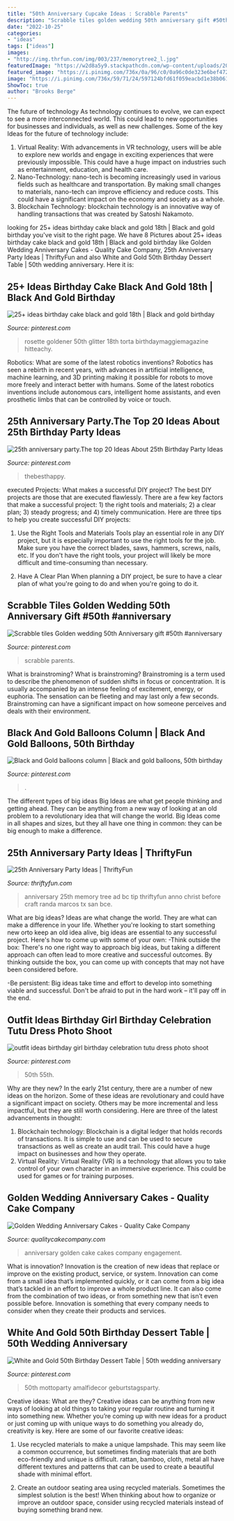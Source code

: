 ```yaml
---
title: "50th Anniversary Cupcake Ideas : Scrabble Parents"
description: "Scrabble tiles golden wedding 50th anniversary gift #50th #anniversary"
date: "2022-10-25"
categories:
- "ideas"
tags: ["ideas"]
images:
- "http://img.thrfun.com/img/003/237/memorytree2_l.jpg"
featuredImage: "https://w2d8a5y9.stackpathcdn.com/wp-content/uploads/2020/03/golden-anniversary-star-burst.jpg"
featured_image: "https://i.pinimg.com/736x/0a/96/c0/0a96c0de323e6bef472a6536b5beb95e.jpg"
image: "https://i.pinimg.com/736x/59/71/24/597124bfd61f059eacbd1e38b0610d90.jpg"
ShowToc: true
author: "Brooks Berge"
---
```



The future of technology
As technology continues to evolve, we can expect to see a more interconnected world. This could lead to new opportunities for businesses and individuals, as well as new challenges. Some of the key Ideas for the future of technology include: 
1. Virtual Reality: With advancements in VR technology, users will be able to explore new worlds and engage in exciting experiences that were previously impossible. This could have a huge impact on industries such as entertainment, education, and health care.
2. Nano-Technology: nano-tech is becoming increasingly used in various fields such as healthcare and transportation. By making small changes to materials, nano-tech can improve efficiency and reduce costs. This could have a significant impact on the economy and society as a whole. 
3. Blockchain Technology: blockchain technology is an innovative way of handling transactions that was created by Satoshi Nakamoto.

	

		
looking for 25+ ideas birthday cake black and gold 18th | Black and gold birthday you've visit to the right page. We have 8 Pictures about 25+ ideas birthday cake black and gold 18th | Black and gold birthday like Golden Wedding Anniversary Cakes - Quality Cake Company, 25th Anniversary Party Ideas | ThriftyFun and also White and Gold 50th Birthday Dessert Table | 50th wedding anniversary. Here it is:
		
    
## 25+ Ideas Birthday Cake Black And Gold 18th | Black And Gold Birthday

<img loading=lazy src="https://i.pinimg.com/736x/0a/96/c0/0a96c0de323e6bef472a6536b5beb95e.jpg" onerror="this.onerror=null;this.src='https://tse4.mm.bing.net/th?id=OIP.jyTGaFP7AGqsXVjtEK4AlgAAAA&amp;pid=15.1';" alt="25+ ideas birthday cake black and gold 18th | Black and gold birthday">

_Source: pinterest.com_

>rosette goldener 50th glitter 18th torta birthdaymaggiemagazine hitteachy. 

	

Robotics: What are some of the latest robotics inventions?
Robotics has seen a rebirth in recent years, with advances in artificial intelligence, machine learning, and 3D printing making it possible for robots to move more freely and interact better with humans. Some of the latest robotics inventions include autonomous cars, intelligent home assistants, and even prosthetic limbs that can be controlled by voice or touch.

    
## 25th Anniversary Party.The Top 20 Ideas About 25th Birthday Party Ideas

<img loading=lazy src="https://i.pinimg.com/736x/b6/8e/07/b68e077bcda889ab9d8edfb094a66935.jpg" onerror="this.onerror=null;this.src='https://tse1.mm.bing.net/th?id=OIP.8aJW_vPsia3Zwq2kNJbZPAHaLH&amp;pid=15.1';" alt="25th anniversary party.The top 20 Ideas About 25th Birthday Party Ideas">

_Source: pinterest.com_

>thebesthappy. 

	

executed Projects: What makes a successful DIY project?
The best DIY projects are those that are executed flawlessly. There are a few key factors that make a successful project: 1) the right tools and materials; 2) a clear plan; 3) steady progress; and 4) timely communication. Here are three tips to help you create successful DIY projects:
1. Use the Right Tools and Materials
Tools play an essential role in any DIY project, but it is especially important to use the right tools for the job. Make sure you have the correct blades, saws, hammers, screws, nails, etc. If you don't have the right tools, your project will likely be more difficult and time-consuming than necessary.

2. Have A Clear Plan
When planning a DIY project, be sure to have a clear plan of what you're going to do and when you're going to do it.

    
## Scrabble Tiles Golden Wedding 50th Anniversary Gift #50th #anniversary

<img loading=lazy src="https://i.pinimg.com/736x/b9/45/ef/b945efcd58bcc02e8f58c482ab6f8291.jpg" onerror="this.onerror=null;this.src='https://tse2.mm.bing.net/th?id=OIP.9VijDDXmlDDdwyWqNT4rGQHaJ3&amp;pid=15.1';" alt="Scrabble tiles Golden wedding 50th Anniversary gift #50th #anniversary">

_Source: pinterest.com_

>scrabble parents. 

	

What is brainstroming?
What is brainstroming? Brainstroming is a term used to describe the phenomenon of sudden shifts in focus or concentration. It is usually accompanied by an intense feeling of excitement, energy, or euphoria. The sensation can be fleeting and may last only a few seconds. Brainstroming can have a significant impact on how someone perceives and deals with their environment.

    
## Black And Gold Balloons Column | Black And Gold Balloons, 50th Birthday

<img loading=lazy src="https://i.pinimg.com/736x/59/71/24/597124bfd61f059eacbd1e38b0610d90.jpg" onerror="this.onerror=null;this.src='https://tse4.mm.bing.net/th?id=OIP.grq3VsNHyWkKvS2DeDFuZAHaJ3&amp;pid=15.1';" alt="Black and Gold balloons column | Black and gold balloons, 50th birthday">

_Source: pinterest.com_

>. 

	

The different types of big ideas
Big Ideas are what get people thinking and getting ahead. They can be anything from a new way of looking at an old problem to a revolutionary idea that will change the world. Big Ideas come in all shapes and sizes, but they all have one thing in common: they can be big enough to make a difference.

    
## 25th Anniversary Party Ideas | ThriftyFun

<img loading=lazy src="http://img.thrfun.com/img/003/237/memorytree2_l.jpg" onerror="this.onerror=null;this.src='https://tse2.mm.bing.net/th?id=OIP.J5vKZ4D_9nKikcJH1wBDrgHaKu&amp;pid=15.1';" alt="25th Anniversary Party Ideas | ThriftyFun">

_Source: thriftyfun.com_

>anniversary 25th memory tree ad bc tip thriftyfun anno christ before craft randa marcos tx san bce. 

	

What are big ideas?
Ideas are what change the world. They are what can make a difference in your life. Whether you're looking to start something new orto keep an old idea alive, big ideas are essential to any successful project. Here's how to come up with some of your own: 
-Think outside the box: There's no one right way to approach big ideas, but taking a different approach can often lead to more creative and successful outcomes. By thinking outside the box, you can come up with concepts that may not have been considered before. 

-Be persistent: Big ideas take time and effort to develop into something viable and successful. Don't be afraid to put in the hard work – it'll pay off in the end.

    
## Outfit Ideas Birthday Girl Birthday Celebration Tutu Dress Photo Shoot

<img loading=lazy src="https://i.pinimg.com/736x/34/58/b8/3458b83aff9279065a3162518cc2852f.jpg" onerror="this.onerror=null;this.src='https://tse3.mm.bing.net/th?id=OIP.FXq4vIXFebmtcKbrJT3UawHaKw&amp;pid=15.1';" alt="outfit ideas birthday girl birthday celebration tutu dress photo shoot">

_Source: pinterest.com_

>50th 55th. 

	

Why are they new?
In the early 21st century, there are a number of new ideas on the horizon. Some of these ideas are revolutionary and could have a significant impact on society. Others may be more incremental and less impactful, but they are still worth considering. Here are three of the latest advancements in thought: 
1) Blockchain technology: Blockchain is a digital ledger that holds records of transactions. It is simple to use and can be used to secure transactions as well as create an audit trail. This could have a huge impact on businesses and how they operate. 
2) Virtual Reality: Virtual Reality (VR) is a technology that allows you to take control of your own character in an immersive experience. This could be used for games or for training purposes.

    
## Golden Wedding Anniversary Cakes - Quality Cake Company

<img loading=lazy src="https://w2d8a5y9.stackpathcdn.com/wp-content/uploads/2020/03/golden-anniversary-star-burst.jpg" onerror="this.onerror=null;this.src='https://tse3.mm.bing.net/th?id=OIP.0Ax8UVP0rqjPcAyhmWiddgHaKo&amp;pid=15.1';" alt="Golden Wedding Anniversary Cakes - Quality Cake Company">

_Source: qualitycakecompany.com_

>anniversary golden cake cakes company engagement. 

	

What is innovation?
Innovation is the creation of new ideas that replace or improve on the existing product, service, or system. Innovation can come from a small idea that’s implemented quickly, or it can come from a big idea that’s tackled in an effort to improve a whole product line. It can also come from the combination of two ideas, or from something new that isn’t even possible before. Innovation is something that every company needs to consider when they create their products and services.

    
## White And Gold 50th Birthday Dessert Table | 50th Wedding Anniversary

<img loading=lazy src="https://i.pinimg.com/736x/25/8c/e0/258ce08a2a0b6420f53dd1590837ce75.jpg" onerror="this.onerror=null;this.src='https://tse3.mm.bing.net/th?id=OIP.XroH6BUjhbS4VjVtJeIy1gHaLH&amp;pid=15.1';" alt="White and Gold 50th Birthday Dessert Table | 50th wedding anniversary">

_Source: pinterest.com_

>50th mottoparty amalfidecor geburtstagsparty. 

	

Creative ideas: What are they?
Creative ideas can be anything from new ways of looking at old things to taking your regular routine and turning it into something new. Whether you’re coming up with new ideas for a product or just coming up with unique ways to do something you already do, creativity is key. Here are some of our favorite creative ideas: 
1. Use recycled materials to make a unique lampshade. This may seem like a common occurrence, but sometimes finding materials that are both eco-friendly and unique is difficult. rattan, bamboo, cloth, metal all have different textures and patterns that can be used to create a beautiful shade with minimal effort. 

2. Create an outdoor seating area using recycled materials. Sometimes the simplest solution is the best! When thinking about how to organize or improve an outdoor space, consider using recycled materials instead of buying something brand new.

